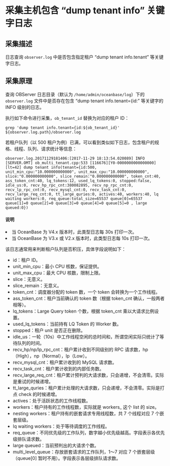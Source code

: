 # 采集主机包含 “dump tenant info” 关键字日志

## 采集描述

日志查询 `observer.log` 中是否包含指定租户 “dump tenant info.tenant” 等关键字日志。

## 采集原理

查询 OBServer 日志目录（默认为 `/home/admin/oceanbase/log`）下的 `observer.log` 文件中是否存在包含 “dump tenant info.tenant={id:” 等关键字的 INFO 级别的日志。

执行如下命令进行采集，`ob_tenant_id` 替换为对应的租户 ID：

```shell
grep 'dump tenant info.tenant={id:${ob_tenant_id}' ${observer.log.path}/observer.log
```

若租户队列（以 500 租户为例）已满，可以看到类似如下日志，包含租户的规格、线程、队列、请求统计等信息：

```shell
observer.log.20171129181406:[2017-11-29 18:13:54.020089] INFO  [SERVER.OMT] ob_multi_tenant.cpp:533 [116676][Y0-0000000000000000] [lt=42] dump tenant info(tenant={id:500, 			unit_min_cpu:"10.000000000000", unit_max_cpu:"10.000000000000", slice:"0.000000000000", slice_remain:"0.000000000000", token_cnt:40, ass_token_cnt:40, lq_tokens:12, used_lq_tokens:0, stopped:false, idle_us:0, recv_hp_rpc_cnt:380082895, recv_np_rpc_cnt:0, recv_lp_rpc_cnt:0, recv_mysql_cnt:0, recv_task_cnt:0, recv_large_req_cnt:0, tt_large_quries:0, actives:40, workers:40, lq waiting workers:0, req_queue:total_size=65537 queue[0]=65537 queue[1]=0 queue[2]=0 queue[3]=0 queue[4]=0 queue[5]=0 , large queued:0})
```

<main id="notice" type='explain'>
<h4>说明</h4>
<li>当 OceanBase 为 V4.x 版本时，此类型日志每 30s 打印一次。</li><li>当 OceanBase 为 V3.x 或 V2.x 版本时，此类型日志每 10s 打印一次。</li>
</main>

该日志通常用来判断租户队列是否积压，具体字段说明如下：

* id：租户 ID。
* unit_min_cpu：最小 CPU 核数，保证提供。
* unit_max_cpu：最大 CPU 核数，限制上限。
* slice：无意义。
* slice_remain：无意义。
* token_cnt：调度器分配的 token 数，一个 token 会转换为一个工作线程。
* ass_token_cnt：租户当前确认的 token 数（根据 token_cnt 确认，一般两者相等）。
* lq_tokens：Large Query token 个数，根据 token_cnt 乘以大请求比例设置。
* used_lq_tokens：当前持有 LQ Token 的 Worker 数。
* stopped：租户 unit 是否正在删除。
* idle_us：一轮（10s）中工作线程空闲的总时间和，所谓空闲实际只统计了等待队列的时间。
* recv_hp/np/lp_rpc_cnt：租户累计收到不同级别的 RPC 请求数，hp（High），np（Normal），lp（Low）。
* recv_mysql_cnt：租户累计收到的 MySQL 请求数。
* recv_task_cnt：租户累计收到的内部任务数。
* recv_large_req_cnt：租户累计预判的大请求数，只会递增，不会清零。实际是重试的时候递增。
* tt_large_quries：租户累计处理的大请求数，只会递增，不会清零。实际是打点 check 的时候递增。
* actives：处于活跃状态的工作线程数。
* workers：租户持有的工作线程数，实际就是 workers_ 这个 list 的 size。
* nesting workers：租户持有的嵌套请求专用线程数，共 7 个线程对应 7 个嵌套层级。
* lq waiting workers：处于等待调度的工作线程。
* req_queue：不同优先级的工作队列，数字越小优先级越高。字段表示各优先级排队请求数。
* large queued：当前预判出的大请求个数。
* multi_level_queue：存放嵌套请求的工作队列，1～7 对应 7 个嵌套层级（queue[0] 暂时不用）。字段表示各层级排队请求数。
